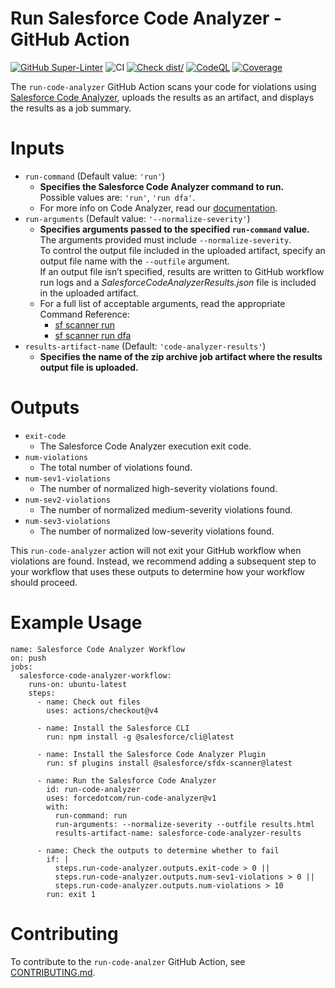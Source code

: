 # Run Salesforce Code Analyzer - GitHub Action

[![GitHub Super-Linter](https://github.com/actions/typescript-action/actions/workflows/linter.yml/badge.svg)](https://github.com/super-linter/super-linter)
![CI](https://github.com/actions/typescript-action/actions/workflows/ci.yml/badge.svg)
[![Check dist/](https://github.com/actions/typescript-action/actions/workflows/check-dist.yml/badge.svg)](https://github.com/actions/typescript-action/actions/workflows/check-dist.yml)
[![CodeQL](https://github.com/actions/typescript-action/actions/workflows/codeql-analysis.yml/badge.svg)](https://github.com/actions/typescript-action/actions/workflows/codeql-analysis.yml)
[![Coverage](./badges/coverage.svg)](./badges/coverage.svg)

The `run-code-analyzer` GitHub Action scans your code for violations using 
[Salesforce Code Analyzer](https://forcedotcom.github.io/sfdx-scanner), uploads the results as an artifact, and displays
the results as a job summary.

# Inputs
* `run-command` (Default value: `'run'`)
  * <b>Specifies the Salesforce Code Analyzer command to run.</b><br/>
    Possible values are: `'run'`, `'run dfa'`.<br/>
  * For more info on Code Analyzer, read our [documentation](https://forcedotcom.github.io/sfdx-scanner).
* `run-arguments` (Default value: `'--normalize-severity'`)
  * <b>Specifies arguments passed to the specified `run-command` value.</b><br/>
    The arguments provided must include `--normalize-severity`.<br/>
    To control the output file included in the uploaded artifact, specify an output file name with the `--outfile` argument.<br/>
    If an output file isn’t specified, results are written to GitHub workflow run logs and a
    *SalesforceCodeAnalyzerResults.json* file is included in the uploaded artifact.
  * For a full list of acceptable arguments, read the appropriate Command Reference:
    * [sf scanner run](https://forcedotcom.github.io/sfdx-scanner/en/v3.x/scanner-commands/run)
    * [sf scanner run dfa](https://forcedotcom.github.io/sfdx-scanner/en/v3.x/scanner-commands/dfa)
* `results-artifact-name` (Default: `'code-analyzer-results'`)
  * <b>Specifies the name of the zip archive job artifact where the results output file is uploaded.</b>

# Outputs
* `exit-code`
  * The Salesforce Code Analyzer execution exit code.
* `num-violations`
  * The total number of violations found.
* `num-sev1-violations`
  * The number of normalized high-severity violations found.
* `num-sev2-violations`
  * The number of normalized medium-severity violations found.
* `num-sev3-violations`
  * The number of normalized low-severity violations found.

This `run-code-analyzer` action will not exit your GitHub workflow when violations are found. Instead, we recommend adding a subsequent step to your workflow that uses these outputs to determine how your workflow should proceed.

# Example Usage

    name: Salesforce Code Analyzer Workflow
    on: push
    jobs:
      salesforce-code-analyzer-workflow:
        runs-on: ubuntu-latest
        steps:
          - name: Check out files
            uses: actions/checkout@v4
    
          - name: Install the Salesforce CLI
            run: npm install -g @salesforce/cli@latest
    
          - name: Install the Salesforce Code Analyzer Plugin
            run: sf plugins install @salesforce/sfdx-scanner@latest
    
          - name: Run the Salesforce Code Analyzer
            id: run-code-analyzer
            uses: forcedotcom/run-code-analyzer@v1
            with:
              run-command: run
              run-arguments: --normalize-severity --outfile results.html
              results-artifact-name: salesforce-code-analyzer-results
    
          - name: Check the outputs to determine whether to fail
            if: |
              steps.run-code-analyzer.outputs.exit-code > 0 ||
              steps.run-code-analyzer.outputs.num-sev1-violations > 0 ||
              steps.run-code-analyzer.outputs.num-violations > 10
            run: exit 1

# Contributing
To contribute to the `run-code-analzer` GitHub Action, see [CONTRIBUTING.md](https://github.com/forcedotcom/run-code-analyzer/blob/main/CONTRIBUTING.md).